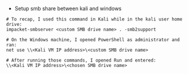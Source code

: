  - Setup smb share between kali and windows
```
# To recap, I used this command in Kali while in the kali user home drive:
impacket-smbserver <custom SMB drive name> . -smb2support

# On the Windows machine, I opened PowerShell as administrator and ran:
net use \\<Kali VM IP address>\<custom SMB drive name>

# After running those commands, I opened Run and entered:
\\<Kali VM IP address>\<chosen SMB drive name> 
```













